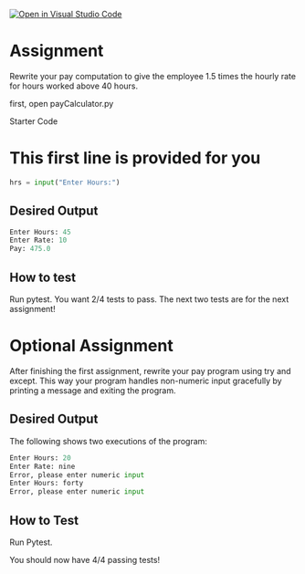 [![Open in Visual Studio Code](https://classroom.github.com/assets/open-in-vscode-2e0aaae1b6195c2367325f4f02e2d04e9abb55f0b24a779b69b11b9e10269abc.svg)](https://classroom.github.com/online_ide?assignment_repo_id=17840740&assignment_repo_type=AssignmentRepo)
# Assignment
Rewrite your pay computation to give the employee 1.5 times the hourly rate for hours worked above 40 hours.

first, open payCalculator.py

Starter Code
# This first line is provided for you

```python
hrs = input("Enter Hours:")
```

## Desired Output
```python
Enter Hours: 45
Enter Rate: 10
Pay: 475.0
```

## How to test
Run pytest. You want 2/4 tests to pass. The next two tests are for the next assignment!

# Optional Assignment
After finishing the first assignment, rewrite your pay program using try and except.
This way your program handles non-numeric input gracefully by printing a message and exiting the program. 

## Desired Output
The following shows two executions of the program:

```python
Enter Hours: 20
Enter Rate: nine
Error, please enter numeric input
Enter Hours: forty
Error, please enter numeric input
```

## How to Test
Run Pytest.

You should now have 4/4 passing tests!
